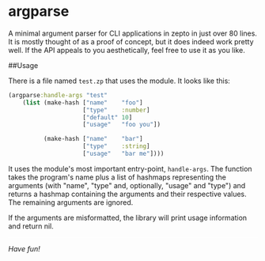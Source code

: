 # argparse

A minimal argument parser for CLI applications in zepto in just
over 80 lines. It is mostly thought of as a proof of concept, but
it does indeed work pretty well. If the API appeals to you
aesthetically, feel free to use it as you like.

##Usage

There is a file named `test.zp` that uses the module.
It looks like this:

```clojure
(argparse:handle-args "test"
    (list (make-hash ["name"    "foo"]
                     ["type"    :number]
                     ["default" 10]
                     ["usage"   "foo you"])

          (make-hash ["name"    "bar"]
                     ["type"    :string]
                     ["usage"   "bar me"])))
```

It uses the module's most important entry-point, `handle-args`.
The function takes the program's name plus a list of hashmaps
representing the arguments (with "name", "type" and, optionally,
"usage" and "type") and returns a hashmap containing the arguments
and their respective values. The remaining arguments are ignored.

If the arguments are misformatted, the library will print usage
information and return nil.

<hr style="background-color: white"/>

*Have fun!*
